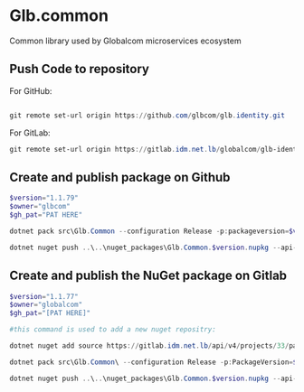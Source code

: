 # Glb.common

Common library used by Globalcom microservices ecosystem

## Push Code to repository

For GitHub:
```powershell

git remote set-url origin https://github.com/glbcom/glb.identity.git
```

For GitLab: 
```powershell
git remote set-url origin https://gitlab.idm.net.lb/globalcom/glb-identity.git
```

## Create and publish package on Github

```powershell
$version="1.1.79" 
$owner="glbcom"
$gh_pat="PAT HERE"

dotnet pack src\Glb.Common --configuration Release -p:packageversion=$version -p:RepositoryUrl=https://github.com/glbcom/glb.common -o ..\..\nuget_packages

dotnet nuget push ..\..\nuget_packages\Glb.Common.$version.nupkg --api-key $gh_pat --source "glbgithub"

```

## Create and publish the NuGet package on Gitlab

```powershell
$version="1.1.77"
$owner="globalcom"
$gh_pat="[PAT HERE]"

#this command is used to add a new nuget repositry:

dotnet nuget add source https://gitlab.idm.net.lb/api/v4/projects/33/packages/nuget/index.json -n glbCommon -u JenkinsCI -p $gh_pat

dotnet pack src\Glb.Common\ --configuration Release -p:PackageVersion=$version -p:RepositoryUrl=https://gitlab.idm.net.lb/$owner/Glb.Common -o ..\..\nuget_packages

dotnet nuget push ..\..\nuget_packages\Glb.Common.$version.nupkg --api-key $gh_pat --source "glbCommon"

```